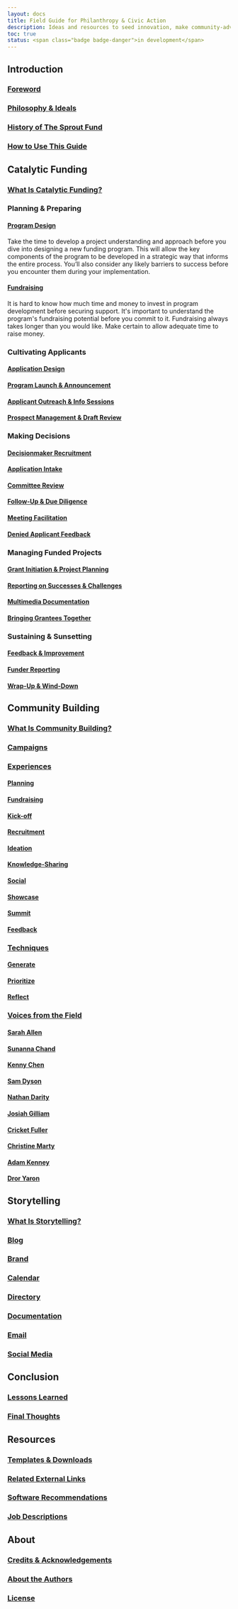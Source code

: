 ```yaml
---
layout: docs
title: Field Guide for Philanthropy & Civic Action
description: Ideas and resources to seed innovation, make community-advised decisions, host participatory events, communicate effectively, and catalyze local change.
toc: true
status: <span class="badge badge-danger">in development</span>
---
```


## Introduction

### [Foreword](/introduction/foreword/)

### [Philosophy & Ideals](/introduction/philosophy-ideals/)

### [History of The Sprout Fund](/introduction/history-of-the-sprout-fund/)

### [How to Use This Guide](/summary-instructions/how-to-use-this-guide/)


## Catalytic Funding

### [What Is Catalytic Funding?](/catalytic-funding/what-is-catalytic-funding/)

### Planning & Preparing

#### [Program Design](/catalytic-funding/planning-preparing/program-design/)

Take the time to develop a project understanding and approach before you dive into designing a new funding program. This will allow the key components of the program to be developed in a strategic way that informs the entire process. You’ll also consider any likely barriers to success before you encounter them during your implementation.

#### [Fundraising](/catalytic-funding/planning-preparing/fundraising/)

It is hard to know how much time and money to invest in program development before securing support. It's important to understand the program's fundraising potential before you commit to it. Fundraising always takes longer than you would like. Make certain to allow adequate time to raise money.

### Cultivating Applicants

#### [Application Design](/catalytic-funding/cultivating-applicants/application-design/)

#### [Program Launch & Announcement](/catalytic-funding/cultivating-applicants/program-launch-announcement/)

#### [Applicant Outreach & Info Sessions](/catalytic-funding/cultivating-applicants/applicant-outreach-info-sessions/)

#### [Prospect Management & Draft Review](/catalytic-funding/cultivating-applicants/prospect-management-draft-review/)

### Making Decisions

#### [Decisionmaker Recruitment](/catalytic-funding/making-decisions/decisionmaker-recruitment/)

#### [Application Intake](/catalytic-funding/making-decisions/application-intake/)

#### [Committee Review](/catalytic-funding/making-decisions/committee-review/)

#### [Follow-Up & Due Diligence](/catalytic-funding/making-decisions/follow-up-due-diligence/)

#### [Meeting Facilitation](/catalytic-funding/making-decisions/meeting-facilitation/)

#### [Denied Applicant Feedback](/catalytic-funding/making-decisions/denied-applicant-feedback/)

### Managing Funded Projects

#### [Grant Initiation & Project Planning](/catalytic-funding/managing-funded-projects/grant-initiation-project-planning/)

#### [Reporting on Successes & Challenges](/catalytic-funding/managing-funded-projects/reporting-on-successes-challenges/)

#### [Multimedia Documentation](/catalytic-funding/managing-funded-projects/multimedia-documentation/)

#### [Bringing Grantees Together](/catalytic-funding/managing-funded-projects/bringing-grantees-together/)

### Sustaining & Sunsetting

#### [Feedback & Improvement](/catalytic-funding/sustaining-sunsetting/feedback-improvement/)

#### [Funder Reporting](/catalytic-funding/sustaining-sunsetting/funder-reporting/)

#### [Wrap-Up & Wind-Down](/catalytic-funding/sustaining-sunsetting/wrap-up-wind-down/)


## Community Building

### [What Is Community Building?](/community-building/what-is-community-building/)

### [Campaigns](/community-building/campaigns/)

### [Experiences](/community-building/experiences/)

#### [Planning](/community-building/experiences/planning/)

#### [Fundraising](/community-building/experiences/fundraising/)

#### [Kick-off](/community-building/experiences/kick-off/)

#### [Recruitment](/community-building/experiences/recruitment/)

#### [Ideation](/community-building/experiences/ideation/)

#### [Knowledge-Sharing](/community-building/experiences/knowledge-sharing/)

#### [Social](/community-building/experiences/social/)

#### [Showcase](/community-building/experiences/showcase/)

#### [Summit](/community-building/experiences/summit/)

#### [Feedback](/community-building/experiences/feedback/)

### [Techniques](/community-building/techniques/)

#### [Generate](/community-building/techniques/generate/)

#### [Prioritize](/community-building/techniques/prioritize/)

#### [Reflect](/community-building/techniques/reflect/)

### [Voices from the Field](/community-building/voices-from-the-field/)

#### [Sarah Allen](/community-building/voices-from-the-field/sarah-allen/)

#### [Sunanna Chand](/community-building/voices-from-the-field/sunanna-chand/)

#### [Kenny Chen](/community-building/voices-from-the-field/kenny-chen/)

#### [Sam Dyson](/community-building/voices-from-the-field/sam-dyson/)

#### [Nathan Darity](/community-building/voices-from-the-field/nathan-darity/)

#### [Josiah Gilliam](/community-building/voices-from-the-field/josiah-gilliam/)

#### [Cricket Fuller](/community-building/voices-from-the-field/cricket-fuller/)

#### [Christine Marty](/community-building/voices-from-the-field/christine-marty/)

#### [Adam Kenney](/community-building/voices-from-the-field/adam-kenney/)

#### [Dror Yaron](/community-building/voices-from-the-field/dror-yaron/)


## Storytelling

### [What Is Storytelling?](/storytelling/what-is-storytelling/)

### [Blog](/storytelling/blog/)

### [Brand](/storytelling/brand/)

### [Calendar](/storytelling/calendar/)

### [Directory](/storytelling/directory/)

### [Documentation](/storytelling/documentation/)

### [Email](/storytelling/email/)

### [Social Media](/storytelling/social-media/)


## Conclusion

### [Lessons Learned](/conclusion/lessons-learned/)

### [Final Thoughts](/conclusion/final-thoughts/)


## Resources

### [Templates & Downloads](/resources/templates-downloads/)

### [Related External Links](/resources/related-external-links/)

### [Software Recommendations](/resources/software-recommendations/)

### [Job Descriptions](/resources/job-descriptions/)


## About

### [Credits & Acknowledgements](/about/credits-acknowledgements/)

### [About the Authors](/about/about-the-authors/)

### [License](/about/license/)
